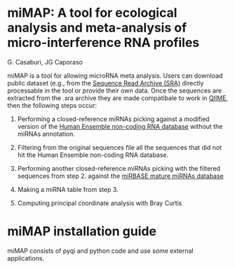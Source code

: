 miMAP: A tool for ecological analysis and meta-analysis of micro-interference RNA profiles
==========================================================================================
G. Casaburi, JG Caporaso

miMAP is a tool for allowing microRNA meta analysis. Users can download public dataset (e.g., from the [Sequence Read Archive (SRA)](http://www.ncbi.nlm.nih.gov/sra) directly processable in the tool or provide their own data.
Once the sequences are extracted from the .sra archive they are made compatibale to work in [QIIME](www.qiime.org), then the following steps occur:

1. Performing a closed-reference miRNAs picking against a modified version of the [Human Ensemble non-coding RNA database](ftp://ftp.ensembl.org/pub/release-73/fasta/homo_sapiens/ncrna/) without the miRNAs annotation.


2. Filtering from the original sequences file all the sequences that did not hit the Human Ensemble non-coding RNA database.


3. Performing another closed-reference miRNAs picking with the filtered sequences from step 2. against the [miRBASE mature miRNAs database](http://www.mirbase.org/ftp.shtml)


4. Making a miRNA table from step 3.


5. Computing principal coordinate analysis with Bray Curtis



miMAP installation guide
========================

miMAP consists of  pyqi and python code and use some external applications. 



